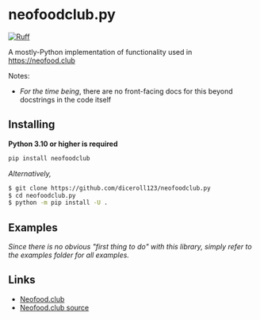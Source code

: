 # neofoodclub.py

[![Ruff](https://img.shields.io/endpoint?url=https://raw.githubusercontent.com/astral-sh/ruff/main/assets/badge/v2.json)](https://github.com/astral-sh/ruff)

A mostly-Python implementation of functionality used in https://neofood.club

Notes:

- _For the time being_, there are no front-facing docs for this beyond docstrings in the code itself

## Installing

**Python 3.10 or higher is required**

```sh
pip install neofoodclub
```

_Alternatively,_

```sh
$ git clone https://github.com/diceroll123/neofoodclub.py
$ cd neofoodclub.py
$ python -m pip install -U .
```

## Examples

_Since there is no obvious "first thing to do" with this library, simply refer to the examples folder for all examples._

## Links

- [Neofood.club](https://neofood.club/)
- [Neofood.club source](https://github.com/diceroll123/neofoodclub)
